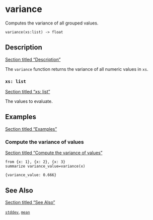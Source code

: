 # variance

Computes the variance of all grouped values.

```tql
variance(xs:list) -> float
```

## Description

[Section titled “Description”](#description)

The `variance` function returns the variance of all numeric values in `xs`.

### `xs: list`

[Section titled “xs: list”](#xs-list)

The values to evaluate.

## Examples

[Section titled “Examples”](#examples)

### Compute the variance of values

[Section titled “Compute the variance of values”](#compute-the-variance-of-values)

```tql
from {x: 1}, {x: 2}, {x: 3}
summarize variance_value=variance(x)
```

```tql
{variance_value: 0.666}
```

## See Also

[Section titled “See Also”](#see-also)

[`stddev`](/reference/functions/stddev), [`mean`](/reference/functions/mean)